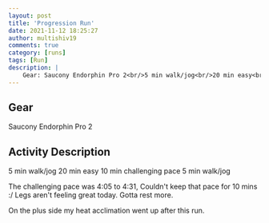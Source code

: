 ```yaml
---
layout: post
title: 'Progression Run'
date: 2021-11-12 18:25:27
author: multishiv19
comments: true
category: [runs]
tags: [Run]
description: |
    Gear: Saucony Endorphin Pro 2<br/>5 min walk/jog<br/>20 min easy<br/>10 min challenging pace<br/>5 min walk/jog<br/><br/>The challenging pace was 4:05 to 4:31,<br/>Couldn't keep that pace for 10 mins :/<br/>Legs aren't feeling great today. Gotta rest more.<br/><br/>On the plus side my heat acclimation went up after this run. 
---
```


## Gear
Saucony Endorphin Pro 2

## Activity Description
5 min walk/jog
20 min easy
10 min challenging pace
5 min walk/jog

The challenging pace was 4:05 to 4:31,
Couldn't keep that pace for 10 mins :/
Legs aren't feeling great today. Gotta rest more.

On the plus side my heat acclimation went up after this run. 


<div width='100%' class='strava-embed-placeholder' data-embed-type='activity' data-embed-id='6246027802'></div>
<script src='https://strava-embeds.com/embed.js'></script>
